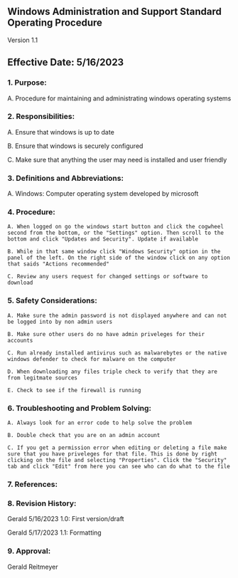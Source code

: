 ## Windows Administration and Support Standard Operating Procedure

Version 1.1

## Effective Date: 5/16/2023

### 1. Purpose:

  A. Procedure for maintaining and administrating windows operating systems

### 2. Responsibilities:

   A. Ensure that windows is up to date
   
   B. Ensure that windows is securely configured
   
   C. Make sure that anything the user may need is installed and user friendly
   
### 3. Definitions and Abbreviations:

  A. Windows: Computer operating system developed by microsoft
   
### 4. Procedure:

    A. When logged on go the windows start button and click the cogwheel second from the bottom, or the "Settings" option. Then scroll to the bottom and click "Updates and Security". Update if available
     
    B. While in that same window click "Windows Security" option in the panel of the left. On the right side of the window click on any option that saids "Actions recommended"
     
    C. Review any users request for changed settings or software to download
   
### 5. Safety Considerations:

    A. Make sure the admin password is not displayed anywhere and can not be logged into by non admin users
     
    B. Make sure other users do no have admin priveleges for their accounts
     
    C. Run already installed antivirus such as malwarebytes or the native windows defender to check for malware on the computer
     
    D. When downloading any files triple check to verify that they are from legitmate sources
     
    E. Check to see if the firewall is running

### 6. Troubleshooting and Problem Solving:

    A. Always look for an error code to help solve the problem
     
    B. Double check that you are on an admin account
     
    C. If you get a permission error when editing or deleting a file make sure that you have priveleges for that file. This is done by right clicking on the file and selecting "Properties". Click the "Security" tab and click "Edit" from here you can see who can do what to the file 

  
### 7. References:

### 8. Revision History:

   Gerald 5/16/2023 1.0: First version/draft
   
   Gerald 5/17/2023 1.1: Formatting

### 9. Approval:
   Gerald Reitmeyer
   
